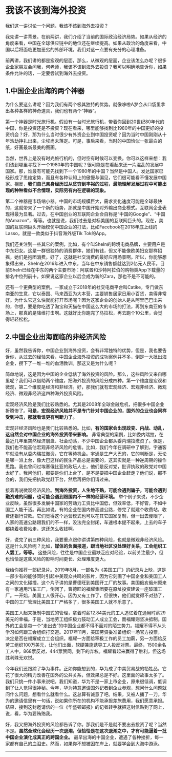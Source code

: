 # 我该不该到海外投资

我们这一讲讨论一个问题，我该不该到海外去投资？

我先讲一讲背景。在前两讲，我们介绍了当前的国际政治经济局势。如果从经济的角度来看，中国在全球供应链中的地位还在继续提高。如果从政治的角度来看，中国以后将面临更加恶劣的外部环境。我们对这一点要有充分的心理准备。

前两讲，我们讲的都是宏观的层面，那么，从微观的层面，企业该怎么办呢？很多企业家朋友会问我，何老师，我该不该到海外去投资？我可以明确地告诉你，如果条件允许的话，一定要尝试到海外去投资。

## 1.中国企业出海的两个神器

为什么要这么讲呢？因为我们有两个极其独特的优势。就像哆啦A梦会从口袋里拿出各种各样的神奇道具，我们也有两个“神器”。

第一个神器是时光旅行机。假设有一台时光旅行机，带着你回到20世纪80年代的中国，你是投资还是不投资？现在看来，哪里能够找到比1980年的中国更好的投资机会？好，那为什么当时很少有外资企业到中国投资呢？因为当时中国刚刚从十年浩劫挣扎出来，尘埃尚未落定。可是，事后来看，当时的中国恰似一张最白的纸，好画最新最美的图画。

当然，世界上是没有时光旅行机的，但时空有时候可以变换。你可以这样来想：我们该到哪里寻找下一个1980年的中国呢？很可能是在看起来还一片混乱的发展中国家。那，谁最有可能先找到下一个1980年的中国？当然是中国人。发达国家已经形成了思维定势，而且有各种认知上的傲慢与偏见，它们很可能看不懂发展中国家。相反，**我们自己亲身经历过从贫穷到丰裕的过程，最能理解发展过程中可能出现的种种看似不合情理，实际另有内在逻辑的现象。**

第二个神器是市场缩小器。中国的市场规模巨大，需求变化速度可能是全球最快的，这就带来了一个新的趋势，那就是中国开始对外输出商业模式。互联网企业表现得最为显著。过去，在中国创业的互联网企业会自称是“中国的Google”、“中国的Amazon”，等等。也就是说，我们过去是对标美国的互联网巨头的。现在，美国的互联网巨头开始模仿中国企业的打法，比如Facebook在2018年底上线的Lasso，就是一款类似于抖音海外版Tik Tok的App。

我们还关注到一些其它的案例，比如，有个叫SheIn的跨境电商品牌，主要用户是中东妇女。这是一群很独特的消费群体，她们有钱，但又不能像欧美妇女那样招摇，她们是抱团消费。好了，这就是社交消费的最好应用场景啊。所以，你能够想象得出来，SheIn在2016年进入中东，当年在中东销售额就达到2亿元人民币。目前SheIn已经在中东的两个主要市场：阿联酋和沙特阿拉伯的购物类App下载量的排名中位列前十。如果说这家企业以后会成为新的Zara，那也不是不可能的。

还有一个更典型的案例。一家成立于2018年的社交电商平台叫Catike，专门做东南亚的生意，它以泰国、马来西亚为大本营，主要销售居家日用小百货，卖得非常好。为什么它这么快就能打开市场呢？因为这家企业的创始人是从阿里巴巴出来的，你想，要是你吃透了淘宝和天猫在中国这么大的市场的打法，再到东南亚的市场上，那真的是降维打击啊。这就好比你跑完了马拉松，再去跑个10公里，会觉得轻轻松松。

## 2.中国企业出海面临的非经济风险

好，虽然我告诉你，中国企业到海外投资，会有非常独特的优势，但是，我也要告诉你，从过去的经验来看，中国企业海外投资的成功案例并不多，倒是一大批出海企业，攒下了一堆一堆的血泪教训。那这又是为什么呢？

简单地说，这是因为中国的企业低估了海外投资的风险。那么，这些风险又来自哪里呢？我们可以借助两个维度，把海外投资的风险分成四种。第一个维度是宏观和微观，第二个维度是经济和非经济。好，那我们就有宏观经济、宏观非经济、微观经济、微观非经济这四种海外投资风险。

宏观经济风险是我们比较熟悉的。尤其是2008年全球金融危机，把很多中国企业折腾惨了。**可是，宏观经济风险并不是专门针对中国企业的，国外的企业也会同样受到冲击，那就看谁更有判断力了。**

宏观非经济风险也是我们比较熟悉的。比如，**有的国家会出现政变、内战、动乱，这自然会对中国企业的海外投资带来影响。** 非常典型的案例，比如委内瑞拉，在最近几年里突然经济崩盘、社会动荡，不少中国企业都从委内瑞拉撤资了。但是，我们也不能高估宏观非经济风险的危害。比如，我们今年在调研中了解到，宇通客车就没有从委内瑞拉撤资，它在等待机会。宇通是生产大巴的，它的判断是，无论是哪一派上台，像大巴这样的民生产品总是需要的，这其实就是一种逆周期的操作思路。我也曾问过埃塞俄比亚的政坛人士，他们是反对党，批评执政的政党对中国太好了。我问他们，那要是你们上台了，是不是要把中国企业赶走？他们说，那不会的，我们先把执政党赶下台，然后再把你们请过来。

接着再说微观经济风险。**到海外投资，人生地不熟，可能会遇到骗子，可能会遇到融资难的问题，也可能会遇到跟国内不一样的经营环境。** 举个例子来说，不少企业反映，虽然很多发展中国家的劳动力工资比中国低，但效率低，不好管，不如中国工人能干活。再比如说，有的企业在国内修高速公路，修完了就建个收费站，收费还银行贷款。它们觉得这个运营模式也可以在其它国家复制，但一出去傻眼了，人家的高速公路跟我们的不一样，没法完全封闭，车速根本提不起来，上去的车子都绕着收费站走，这还怎么收钱啊。

好，说完了前三种风险，我要重点跟你讲讲第四种风险，也就是微观非经济风险。这是什么风险呢？比如，**媒体的负面报道，跟当地社区没处理好关系，工会组织工人罢工，等等。** 这些风险，往往是中国企业最缺乏应对经验，以前关注最少，但也恰恰是这些风险的影响时间更长、处理难度更大。

我给你推荐一部纪录片。2019年8月，一部名为《美国工厂》的纪录片上映，这是一部少有的能够同时引起中美观众共鸣的影片，因为它刻画了中国企业和美国工人之间的文化碰撞。这个片子讲的是曹德旺到美国开工厂的故事。美国俄亥俄州原来有一家通用汽车工厂，倒闭了，曹德旺的福耀集团要在原址投资建设一座玻璃工厂。一开始，美国工人很开心，因为又有工作了，但很快，他们就觉得不对劲了，中国的工厂管理比美国工厂严格多了，很多美国工人就不乐意了。

美国工人起来抵制中国式的管理，拿着时薪12.84美元的工人追忆着在通用时薪29美元的幸福。于是，当地劳工组织极力鼓动工人成立工会，而福耀则坚决抵制。国外的工会是每一个“走出去”的中国企业都不得不面对的陌生势力。福耀不得不从头学习如何跟工会组织打交道。2017年11月，美国劳资委准备组织一场官方投票，决定是否在福耀成立工会组织。福耀一方面给积极工作的员工加薪，另一方面给反劳工组织100万美元，让他们出面，软硬兼施诱导工人投反对票。最终，1500余名工人中，868票反对，444票赞同，剩下的弃权。福耀看起来赢得了胜利，但这场胜利殊无欢悦。

今年我们还跟踪了华为事件。正如你能想到的，华为成了中美贸易战的牺牲品，它花了很大的精力改善在国外的公共关系，但效果总是不好。这里面的故事太多了。我们只挑一件小事来说吧。我们知道，华为不是一家上市企业，原来很低调，低调到了让人觉得很神秘。今年，华为特意邀请国外记者到企业参观，想问什么问题就问什么问题，想看什么就看什么。这总算有诚意了吧。结果，又被人捅了一刀。华为的邀请信里有一句话，说如果你所在的机构不能承担差旅费用，我们愿意承担。结果，接到这封邀请信的一位《华盛顿邮报》的记者转手就把这封信贴到了网上，说，看，华为要贿赂我。

好，我又把海外投资的风险都告诉了你。那我们是不是就不要出去投资了呢？当然不是。**虽然全球化会经历一次退潮，但恰恰是在这次退潮之中，才有可能逼着一批中国企业演化成真正的跨国企业。** 最早出海的中国企业，遭遇了各种挫折，每一家都有自己的血泪史。然而，如果你不想被困在岸上，就要学会到大海中游泳。

---
